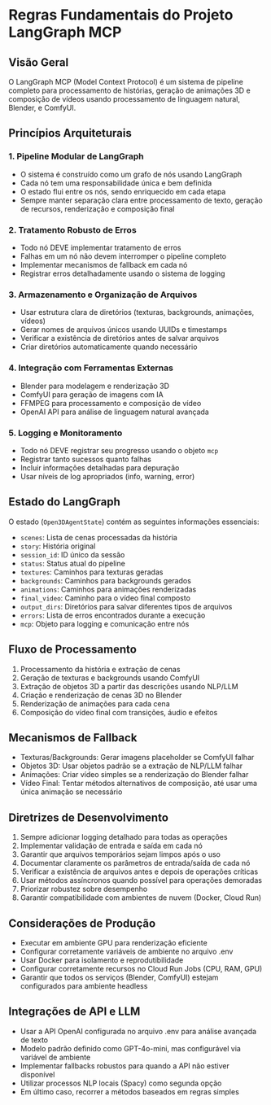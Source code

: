 # Regras Fundamentais do Projeto LangGraph MCP

## Visão Geral
O LangGraph MCP (Model Context Protocol) é um sistema de pipeline completo para processamento de histórias, geração de animações 3D e composição de vídeos usando processamento de linguagem natural, Blender, e ComfyUI.

## Princípios Arquiteturais

### 1. Pipeline Modular de LangGraph
- O sistema é construído como um grafo de nós usando LangGraph
- Cada nó tem uma responsabilidade única e bem definida
- O estado flui entre os nós, sendo enriquecido em cada etapa
- Sempre manter separação clara entre processamento de texto, geração de recursos, renderização e composição final

### 2. Tratamento Robusto de Erros
- Todo nó DEVE implementar tratamento de erros
- Falhas em um nó não devem interromper o pipeline completo
- Implementar mecanismos de fallback em cada nó
- Registrar erros detalhadamente usando o sistema de logging

### 3. Armazenamento e Organização de Arquivos
- Usar estrutura clara de diretórios (texturas, backgrounds, animações, vídeos)
- Gerar nomes de arquivos únicos usando UUIDs e timestamps
- Verificar a existência de diretórios antes de salvar arquivos
- Criar diretórios automaticamente quando necessário

### 4. Integração com Ferramentas Externas
- Blender para modelagem e renderização 3D
- ComfyUI para geração de imagens com IA
- FFMPEG para processamento e composição de vídeo
- OpenAI API para análise de linguagem natural avançada

### 5. Logging e Monitoramento
- Todo nó DEVE registrar seu progresso usando o objeto `mcp`
- Registrar tanto sucessos quanto falhas
- Incluir informações detalhadas para depuração
- Usar níveis de log apropriados (info, warning, error)

## Estado do LangGraph

O estado (`Open3DAgentState`) contém as seguintes informações essenciais:
- `scenes`: Lista de cenas processadas da história
- `story`: História original
- `session_id`: ID único da sessão
- `status`: Status atual do pipeline
- `textures`: Caminhos para texturas geradas
- `backgrounds`: Caminhos para backgrounds gerados
- `animations`: Caminhos para animações renderizadas
- `final_video`: Caminho para o vídeo final composto
- `output_dirs`: Diretórios para salvar diferentes tipos de arquivos
- `errors`: Lista de erros encontrados durante a execução
- `mcp`: Objeto para logging e comunicação entre nós

## Fluxo de Processamento
1. Processamento da história e extração de cenas
2. Geração de texturas e backgrounds usando ComfyUI
3. Extração de objetos 3D a partir das descrições usando NLP/LLM
4. Criação e renderização de cenas 3D no Blender
5. Renderização de animações para cada cena
6. Composição do vídeo final com transições, áudio e efeitos

## Mecanismos de Fallback
- Texturas/Backgrounds: Gerar imagens placeholder se ComfyUI falhar
- Objetos 3D: Usar objetos padrão se a extração de NLP/LLM falhar
- Animações: Criar vídeo simples se a renderização do Blender falhar
- Vídeo Final: Tentar métodos alternativos de composição, até usar uma única animação se necessário

## Diretrizes de Desenvolvimento
1. Sempre adicionar logging detalhado para todas as operações
2. Implementar validação de entrada e saída em cada nó
3. Garantir que arquivos temporários sejam limpos após o uso
4. Documentar claramente os parâmetros de entrada/saída de cada nó
5. Verificar a existência de arquivos antes e depois de operações críticas
6. Usar métodos assíncronos quando possível para operações demoradas
7. Priorizar robustez sobre desempenho
8. Garantir compatibilidade com ambientes de nuvem (Docker, Cloud Run)

## Considerações de Produção
- Executar em ambiente GPU para renderização eficiente
- Configurar corretamente variáveis de ambiente no arquivo .env
- Usar Docker para isolamento e reprodutibilidade
- Configurar corretamente recursos no Cloud Run Jobs (CPU, RAM, GPU)
- Garantir que todos os serviços (Blender, ComfyUI) estejam configurados para ambiente headless

## Integrações de API e LLM
- Usar a API OpenAI configurada no arquivo .env para análise avançada de texto
- Modelo padrão definido como GPT-4o-mini, mas configurável via variável de ambiente
- Implementar fallbacks robustos para quando a API não estiver disponível
- Utilizar processos NLP locais (Spacy) como segunda opção
- Em último caso, recorrer a métodos baseados em regras simples
